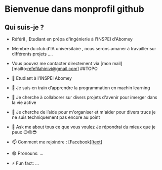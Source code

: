 # Bienvenue dans monprofil github

## Qui suis-je ?
- Référil , Etudiant en prépa d'ingénierie à l'INSPEI d'Abomey 
- Membre du club d'IA universitaire , nous serons amaner à travailler sur différents projets ....
- Vous pouvez me contacter directement via [mon mail][mailto:refefilahinivi@gmail.com]
##TOPO

- 🔭 Etudiant à l'INSPEI Abomey 
- 🌱 Je suis en train d’apprendre la programmation en machin learning
- 👯 Je cherche à collaborer sur divers projets d'avenir pour imerger dans la vie active 
- 🤔 Je cherche de l’aide pour m'organiser et m'aider pour divers trucs je ne suis techniquement pas encore au point 
- 💬 Ask me about tous ce que vous voulez 
Je répondrai du mieux que je peux 😉😜😎
- 📫 Comment me rejoindre : [Facebook][[text](https://www.facebook.com/profile.php?id=100057669460960)]
- 😄 Pronouns: ...
- ⚡ Fun fact: ...
